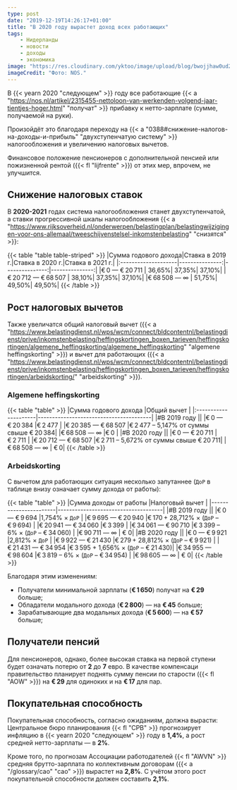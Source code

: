 ```yaml
---
type: post
date: "2019-12-19T14:26:17+01:00"
title: "В 2020 году вырастет доход всех работающих"
tags:
    - Нидерланды
    - новости
    - доходы
    - экономика
image: "https://res.cloudinary.com/yktoo/image/upload/blog/bwojjhaw0ud2nilcxmbx.jpg"
imageCredit: "Фото: NOS."
---
```


В {{< yearn 2020 "следующем" >}} году все работающие {{< a "https://nos.nl/artikel/2315455-nettoloon-van-werkenden-volgend-jaar-tientjes-hoger.html" "получат" >}} прибавку к нетто-зарплате (сумме, получаемой на руки).

Произойдёт это благодаря переходу на {{< a "0388#снижение-налогов-на-доходы-и-прибыль" "двухступенчатую систему" >}} налогообложения и увеличению налоговых вычетов.

Финансовое положение пенсионеров с дополнительной пенсией или пожизненной рентой ({{< fl "lijfrente" >}}) от этих мер, впрочем, не улучшится.

<!--more-->

## Снижение налоговых ставок

В **2020-2021** годах система налогообложения станет двухступенчатой, а ставки прогрессивной шкалы налогообложения {{< a "https://www.rijksoverheid.nl/onderwerpen/belastingplan/belastingwijzigingen-voor-ons-allemaal/tweeschijvenstelsel-inkomstenbelasting" "снизятся" >}}:

{{< table "table table-striped" >}}
|Сумма годового дохода|Ставка в 2019 г.|Ставка в 2020 г.|Ставка в 2021 г.|
|:--------------------|---------------:|---------------:|---------------:|
|€ 0 — € 20 711       |          36,65%|          37,35%|          37,10%|
|€ 20 712 — € 68 507  |          38,10%|          37,35%|          37,10%|
|€ 68 508 — ∞         |          51,75%|          49,50%|          49,50%|
{{< /table >}}

## Рост налоговых вычетов

Также увеличатся общий налоговый вычет ({{< a "https://www.belastingdienst.nl/wps/wcm/connect/bldcontentnl/belastingdienst/prive/inkomstenbelasting/heffingskortingen_boxen_tarieven/heffingskortingen/algemene_heffingskorting/algemene_heffingskorting" "algemene heffingskorting" >}}) и вычет для работающих ({{< a "https://www.belastingdienst.nl/wps/wcm/connect/bldcontentnl/belastingdienst/prive/inkomstenbelasting/heffingskortingen_boxen_tarieven/heffingskortingen/arbeidskorting/" "arbeidskorting" >}}).

### Algemene heffingskorting

{{< table "table" >}}
|Сумма годового дохода |Общий вычет                             |
|:---------------------|----------------------------------------|
|#В 2019 году                                                  ||
|€ 0 — € 20 384        |€ 2 477                                 |
|€ 20 385 — € 68 507   |€ 2 477 – 5,147% от суммы свыше € 20 384|
|€ 68 508 — ∞          |€ 0                                     |
|#В 2020 году                                                  ||
|€ 0 — € 20 711        |€ 2 711                                 |
|€ 20 712 — € 68 507   |€ 2 711 – 5,672% от суммы свыше € 20 711|
|€ 68 508 — ∞          |                                      € 0|
{{< /table >}}

### Arbeidskorting

С вычетом для работающих ситуация несколько запутаннее (`ДоР` в таблице внизу означает сумму дохода от работы):

{{< table "table" >}}
|Сумма доходы от работы |Налоговый вычет                      |
|-----------------------|-------------------------------------|
|#В 2019 году                                                ||
|€ 0 — € 9 694          |1,754% × `ДоР`                       |
|€ 9 695 — € 20 940     |€ 170 + 28,712% × (`ДоР` – € 9 694)  |
|€ 20 941 — € 34 060    |€ 3 399                              |
|€ 34 061 — € 90 710    |€ 3 399 – 6% × (`ДоР` – € 34 060)    |
|€ 90 711 — ∞           |                                  € 0|
|#В 2020 году                                                ||
|€ 0 — € 9 921          |2,812% × `ДоР`                       |
|€ 9 922 — € 21 430     |€ 279 + 28,812% × (`ДоР` – € 9 921)  |
|€ 21 431 — € 34 954    |€ 3 595 + 1,656% × (`ДоР` – € 21 430)|
|€ 34 955 — € 98 604    |€ 3 819 – 6% × (`ДоР` – € 34 954)    |
|€ 98 605 — ∞           |                                  € 0|
{{< /table >}}

Благодаря этим изменениям:

* Получатели минимальной зарплаты (**€ 1 650**) получат на **€ 29** больше;
* Обладатели модального дохода (**€ 2 800**) — на **€ 45** больше;
* Зарабатывающие два модальных дохода (**€ 5 600**) — на **€ 57** больше;

## Получатели пенсий

Для пенсионеров, однако, более высокая ставка на первой ступени будет означать потерю от **2** до **7** евро. В качестве компенсаци правительство планирует поднять сумму пенсии по старости ({{< fl "AOW" >}}) на **€ 29** для одиноких и на **€ 17** для пар.

## Покупательная способность

Покупательная способность, согласно ожиданиям, должна вырасти: Центральное бюро планирования {{< fl "CPB" >}} прогнозирует инфляцию в {{< yearn 2020 "следующем" >}} году в **1,4%**, а рост средней нетто-зарплаты — в **2%**.

Кроме того, по прогнозам Ассоциации работодателей {{< fl "AWVN" >}} средняя брутто-зарплата по коллективным договорам ({{< a "/glossary/cao" "cao" >}}) вырастет на **2,8%**. С учётом этого рост покупательной способности должен составить **2,1%**.